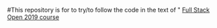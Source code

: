 #This repository is for to try/to follow the code in the text of "
[Full Stack Open 2019 course](https://fullstackopen-2019.github.io/about)
